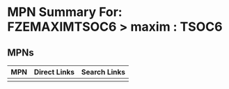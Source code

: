 



# MPN Summary For: FZEMAXIMTSOC6 > maxim : TSOC6

## MPNs
  

|MPN|Direct Links|Search Links|
| :--- | :--- | :--- |
||||
